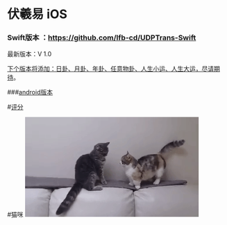 # 伏羲易 iOS

### Swift版本 ：https://github.com/lfb-cd/UDPTrans-Swift


最新版本：V 1.0

[下个版本将添加：日卦、月卦、年卦、任意物卦、人生小运、人生大运，尽请期待](http://www.bai.com)。

###[android版本](http://www.baidu.com)



#[评分](http://www.the9.com)

#猫咪
![image](https://github.com/mengzhihoing/json/blob/master/2.gif)


